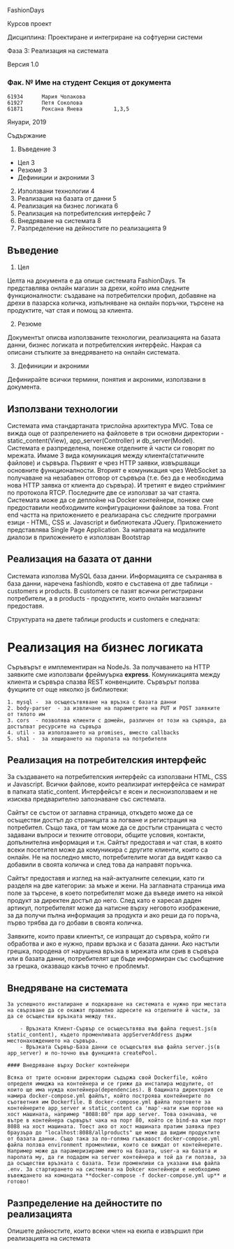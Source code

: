 FashionDays

Курсов проект

Дисциплина: Проектиране и интегриране на софтуерни системи

Фаза 3: Реализация на системата

Версия 1.0

### Фак. №	   Име на студент	  Секция от документа
    61934	   Мария Чолакова	
    61927	   Петя Соколова	
    61871	   Роксана Янева	      1,3,5

Януари, 2019


Съдържание
1. Въведение	3
  * Цел	3
  *	Резюме	3
  *	Дефиниции и акроними	3
2.	Използвани технологии	4
3.	Реализация на базата от данни	5 
4.	Реализация на бизнес логиката	6
5.	Реализация на потребителския интерфейс	7
6.	Внедряване на системата	8
7.	Разпределение на дейностите по реализацията	9




## Въведение
1. Цел

Целта на документа е да опише системата FashionDays. Тя представлява онлайн магазин за дрехи, който има следните функционалности: създаване на потребителски профил, добавяне на дрехи в  пазарска количка, изпълняване на онлайн поръчки, търсене на продуктите, чат стая и помощ за клиента.

2. Резюме

Документът описва използваните технологии, реализацията на базата данни, бизнес логиката и потребителския интерфейс. Накрая са описани стъпките за внедряването на онлайн системата.

3. Дефиниции и акроними

Дефинирайте всички термини, понятия и акроними, използвани в документа.



## Използвани технологии

Системата има стандартаната трислойна архитектура MVC. Това се вижда още от разпрелението на файловете в три основни директории - static_content(View), app_server(Controller) и db_server(Model). Системата е разпределена, понеже отделните й части си говорят по мрежата. Имаме 3 вида комуникация между клиента(статичните файлове) и сървъра. Първият е чрез HTTP заявки, извършващи основните функционалности. Вторият е комуникация чрез WebSocket за получаване на незабавен отговор от сървъра (т.е. без да е необходима нова HTTP заявка от клиента до сървъра). И третият е видео стрийминг пo протокола RTCP. Последните две се използват за чат стаята. Системата може да се деплойне на Docker контейнери, понеже сме предоставили необходимите конфигурационни файлове за това. Front end частта на приложението е реализарана със следните програмни езици - HTML, CSS и. Javascript и библиотеката JQuery. Приложението представлява Single Page Application. За направата на модалните диалози в приложението е използван Bootstrap

## Реализация на базата от данни 

Системата използва MySQL база данни. Информацията се съхранява в база данни, наречена fashiondb, която е съставена от две таблици - customers и products. В customers се пазят всички регистрирани потребители, а в products - продуктите, които онлайн магазинът предоставя. 


Структурата на двете таблици products и customers е следната:



# Реализация на бизнес логиката
Съръвърът е имплементиран на NodeJs. За получаването на HTTP заявките сме използвали фреймуърка **express**. Комуникацията между клиента и сървъра спазва REST конвенциите. Сървърът ползва фукциите от още няколко js библиотеки:

    1. mysql -  за осъщесътвяване на връзка с базата данни
    2. body-parser  - за извличане на параметрите на PUT и POST заявките от тялото им 
    3. cors  - позволява клиенти с домейн, различен от този на сървъра, да достъпват ресурсите на сървъра
    4. util - за използването на promises, вместо callbacks
    5. sha1 -  за хеширането на паролата на потребителя


## Реализация на потребителския интерфейс

За създаването на потребителския интерфейс са използвани HTML, CSS и Javascript. Всички файлове, които реализират интерфейса се намират в папката static_content. Интерфейсът е ясен и лесноизползваем и не изисква предварително запознаване със системата.

Сайтът се състои от заглавна страница, откъдето може да се осъществи достъп до страницата за логване и регистрация на потребител. Също така, от там може да се достъпи страницата с често задавани въпроси и техните отговори, общите условия, контакти, допълнителна информация и т.н. Сайтът предоставя и чат стая, в която всеки посетител може да комуникира с другите клиенти, които са онлайн. Не на последно място, потребителите могат да видят какво са добавили в своята количка и след това да направят поръчка.

Сайтът предоставя и изглед на най-актуалните селекции, като ги разделя на две категории: за мъже и жени. На заглавната страница има поле за търсене, в което потребителят може да въведе името на някой продукт за директен достъп до него. След като е харесал даден артикул, потребителят може да натисне върху неговото изображение, за да получи пълна информация за продукта и ако реши да го поръча, първо трябва да го добави в своята количка.

Заявките, които прави клиентът, се изпращат до сървъра, който ги обработва и ако е нужно, прави връзка и с базата данни. Ако настъпи грешка, породена от нарушена връзка в мрежата или срив в сървъра или в базата данни, потребителят ще бъде информиран със съобщение за грешка, оказващо какъв точно е проблемът.



## Внедряване на системата

    За успешното инсталиране и подкарване на системата е нужно при местата на свързване да се окажат правилно адресите на отделните й части, за да се осъществи връзката между тях. 
        
        - Връзката Клиент-Сървър се осъщесътвява във файла request.js(в static_content), където променливата appServerAddress държи местонахождението на сървъра.
        - Връзката Сървър-База данни се осъщесътвя във файла server.js(в app_server) и по-точно във функцията createPool.
    
    #### Внедряване върху Docker контейнери
    
    Всяка от трите основни директории съдържа свой Dockerfile, който определя имиджа на контейнера и се грижи да инсталира модулите, от които ще има нужда контейнера(dependencies). В бащината директория се намира docker-compose.yml файлът, който построява контейнерите по съответния им Dockerfile. В docker-compose.yml файла портовете за контейнерите аpp_server и static_content са 'map'-нати към портове на хост машината, например "8088:80" при app_server. Това означава, че вътре в контейнера сървърът чака на порт 80, който се bind-ва към порт 8088 на хост машината. Тоест ако от хост машината пратим заявка през браузъра до "localhost:8088/allproducts" ще може да видим продуктите от базата данни. Също така за по-голяма гъвкавост docker-compose.yml файла ползва environment променливи, които се виждат от контейнерите. Например може да парамеризираме името на базата, user-a на базата и паролата му, да ги подадем на server контейнера и той да ги ползва, за да осъществи връзката с базата. Тези променливи са указани във файла .env. За стартирането на системата на Dokcer контейнери е необходимо въвеждането на командата **docker-compose -f docker-compose.yml up** и готово!


## Разпределение на дейностите по реализацията
Опишете дейностите, които всеки член на екипа е извършил при реализацията на системата

